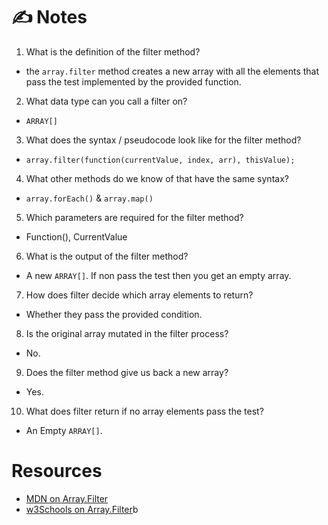 # ✍️ Notes

1. What is the definition of the filter method?
* the `array.filter` method creates a new array with all the elements that pass the test implemented by the provided function.


2. What data type can you call a filter on?
* `ARRAY[]`

3. What does the syntax / pseudocode look like for the filter method?
* `array.filter(function(currentValue, index, arr), thisValue);`

4. What other methods do we know of that have the same syntax?
* `array.forEach()` & `array.map()`

5. Which parameters are required for the filter method?
* Function(), CurrentValue

6. What is the output of the filter method?
* A new `ARRAY[]`. If non pass the test then you get an empty array.


7. How does filter decide which array elements to return?
* Whether they pass the provided condition.


8. Is the original array mutated in the filter process?
* No.

9. Does the filter method give us back a new array?
* Yes.

10. What does filter return if no array elements pass the test?
* An Empty `ARRAY[]`.


# Resources
- [MDN on Array.Filter](https://developer.mozilla.org/en-US/docs/Web/JavaScript/Reference/Global_Objects/Array/filter)
- [w3Schools on Array.Filter](https://www.w3schools.com/jsref/jsref_filter.asp)b